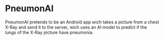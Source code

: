 # PneumonAI
PneumonAI pretends to be an Android app wich takes a picture from a chest X-Ray and send it to the server, wich uses an AI model to predict if the lungs of the X-Ray picture have pneumonia.
